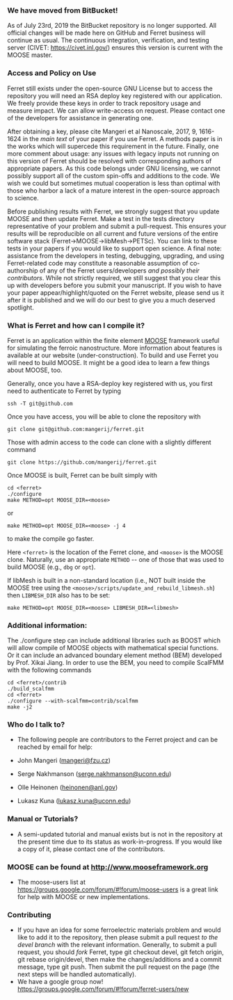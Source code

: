 ### We have moved from BitBucket! ###

As of July 23rd, 2019 the BitBucket repository is no longer supported. All official changes will be made here on GitHub and Ferret business will continue as usual.
The continuous integration, verification, and testing server (CIVET: https://civet.inl.gov/) ensures this version is current with the MOOSE master.

### Access and Policy on Use ###

Ferret still exists under the open-source GNU License but to access the repository you will need an RSA deploy key registered with our application. We freely provide these keys in order to track repository usage and measure impact. We can allow write-access on request.
Please contact one of the developers for assistance in generating one.

After obtaining a key, please cite Mangeri et al Nanoscale, 2017, 9, 1616-1624 in the *main text* of your paper if you use Ferret. A methods paper is in the works which will supercede this requirement in the future. Finally, one more comment about usage: any issues with legacy inputs not running on this version of Ferret should be resolved with corresponding authors of appropriate papers. As this code belongs under GNU licensing, we cannot possibly support all of the custom spin-offs and additions to the code. We wish we could but sometimes mutual cooperation is less than optimal with those who harbor a lack of a mature interest in the open-source approach to science.

Before publishing results with Ferret, we strongly suggest that you update MOOSE and then update Ferret. Make a test in the tests directory representative of your problem and submit a pull-request. This ensures your results will be reproducible on all current and future versions of the entire software stack (Ferret->MOOSE->libMesh->PETSc). You can link to these tests in your papers if you would like to support open science. A final note: assistance from the developers in testing, debugging, upgrading, and using Ferret-related code may constitute a reasonable assumption of co-authorship of any of the Ferret users/developers *and possibly their contributors*. While not strictly required, we still suggest that you clear this up with developers before you submit your manuscript. If you wish to have your paper appear/highlight/quoted on the Ferret website, please send us it after it is published and we will do our best to give you a much deserved spotlight.

### What is Ferret and how can I compile it? ###

Ferret is an application within the finite element [MOOSE](http://mooseframework.org) framework useful for simulating the ferroic nanostructure. More information about features is available at our website (under-construction). To build and use Ferret you will need to build MOOSE. It might be a good idea to learn a few things about MOOSE, too.

Generally, once you have a RSA-deploy key registered with us, you first need to authenticate to Ferret by typing
```
ssh -T git@github.com
```
Once you have access, you will be able to clone the repository with 
```
git clone git@github.com:mangerij/ferret.git
```
Those with admin access to the code can clone with a slightly different command
```
git clone https://github.com/mangerij/ferret.git
```
Once MOOSE is built, Ferret can be built simply with
```
cd <ferret>
./configure
make METHOD=opt MOOSE_DIR=<moose>
```
or
```
make METHOD=opt MOOSE_DIR=<moose> -j 4
```
to make the compile go faster.

Here `<ferret>` is the location of the Ferret clone, and `<moose>` is the MOOSE clone.
Naturally, use an appropriate `METHOD` -- one of those that was used to build MOOSE
(e.g., `dbg` or `opt`).

If libMesh is built in a non-standard location (i.e., NOT built inside the MOOSE tree 
using the `<moose>/scripts/update_and_rebuild_libmesh.sh`) then `LIBMESH_DIR` also has 
to be set:
```
make METHOD=opt MOOSE_DIR=<moose> LIBMESH_DIR=<libmesh>
```
### Additional information: ###

The ./configure step can include additional libraries such as BOOST which will allow compile of MOOSE objects with mathematical special functions.
Or it can include an advanced boundary element method (BEM) developed by Prof. Xikai Jiang. In order to use the BEM, you need to compile ScalFMM with the following commands
```
cd <ferret>/contrib
./build_scalfmm
cd <ferret>
./configure --with-scalfmm=contrib/scalfmm
make -j2
```

### Who do I talk to? ###

* The following people are contributors to the Ferret project and can be reached by email for help:

* John Mangeri (mangeri@fzu.cz)
* Serge Nakhmanson (serge.nakhmanson@uconn.edu)
* Olle Heinonen (heinonen@anl.gov)
* Lukasz Kuna (lukasz.kuna@uconn.edu)

### Manual or Tutorials?

* A semi-updated tutorial and manual exists but is not in the repository at the present time due to its status as work-in-progress. If you would like a copy of it, please contact one of the contributors.

### MOOSE can be found at http://www.mooseframework.org ###
 * The moose-users list at https://groups.google.com/forum/#!forum/moose-users is a great link for help with MOOSE or new implementations.

### Contributing ###
 * If you have an idea for some ferroelectric materials problem and would like to add it to the repository, then please submit a pull request *to the devel branch* with the relevant information. Generally, to submit a pull request, you should *fork* Ferret, type git checkout devel, git fetch origin, git rebase origin/devel, then make the changes/additions and a commit message, type git push. Then submit the pull request on the page (the next steps will be handled automatically).
 * We have a google group now! https://groups.google.com/forum/#!forum/ferret-users/new
